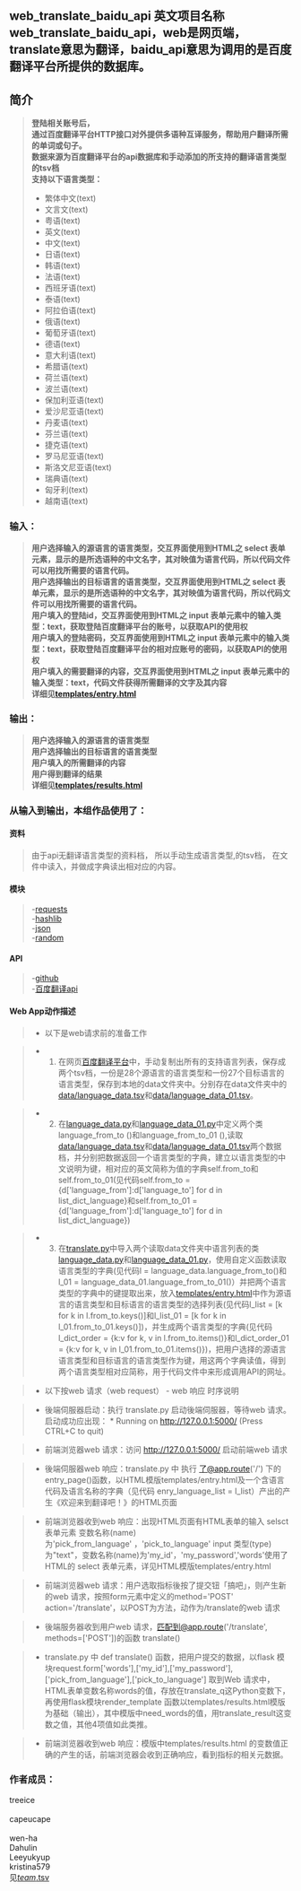 web_translate_baidu_api
英文项目名称web_translate_baidu_api，web是网页端，translate意思为翻译，baidu_api意思为调用的是百度翻译平台所提供的数据库。
-------------

		
## 简介 
> **登陆相关账号后，**</br>
> **通过百度翻译平台HTTP接口对外提供多语种互译服务，帮助用户翻译所需的单词或句子。**</br>
> **数据来源为百度翻译平台的api数据库和手动添加的所支持的翻译语言类型的tsv档**</br>
> **支持以下语言类型：**</br>
> - 繁体中文(text)
> - 文言文(text)
> - 粤语(text)
> - 英文(text)
> - 中文(text)
> - 日语(text)
> - 韩语(text)
> - 法语(text)
> - 西班牙语(text)
> - 泰语(text)
> - 阿拉伯语(text)
> - 俄语(text)
> - 葡萄牙语(text)
> - 德语(text)
> - 意大利语(text)
> - 希腊语(text)
> - 荷兰语(text)
> - 波兰语(text)
> - 保加利亚语(text)
> - 爱沙尼亚语(text)
> - 丹麦语(text)
> - 芬兰语(text)
> - 捷克语(text)
> - 罗马尼亚语(text)
> - 斯洛文尼亚语(text)
> - 瑞典语(text)
> - 匈牙利(text)
> - 越南语(text)


### 输入：
> **用户选择输入的源语言的语言类型，交互界面使用到HTML之 select 表单元素，显示的是所选语种的中文名字，其对映值为语言代码，所以代码文件可以用找所需要的语言代码。**</br>
> **用户选择输出的目标语言的语言类型，交互界面使用到HTML之 select 表单元素，显示的是所选语种的中文名字，其对映值为语言代码，所以代码文件可以用找所需要的语言代码。**</br>
> **用户填入的登陆id，交互界面使用到HTML之 input 表单元素中的输入类型：text，获取登陆百度翻译平台的账号，以获取API的使用权**</br>
> **用户填入的登陆密码，交互界面使用到HTML之 input 表单元素中的输入类型：text，获取登陆百度翻译平台的相对应账号的密码，以获取API的使用权**</br>
> **用户填入的需要翻译的内容，交互界面使用到HTML之 input 表单元素中的输入类型：text，代码文件获得所需翻译的文字及其内容**</br>
> **详细见[templates/entry.html](https://github.com/treeice/nfu_newmedia_python/blob/master/web_translate_baidu_api/templates/entry.html)**</br>




### 输出：
> **用户选择输入的源语言的语言类型**</br>
> **用户选择输出的目标语言的语言类型**</br>
> **用户填入的所需翻译的内容**</br>
> **用户得到翻译的结果**</br>
> **详细见[templates/results.html](https://github.com/treeice/nfu_newmedia_python/blob/master/web_translate_baidu_api/templates/results.html)**</br> 


### 从输入到输出，本组作品使用了：
#### 资料
> 由于api无翻译语言类型的资料档，
所以手动生成语言类型,的tsv档，
在文件中读入，并做成字典读出相对应的内容。





#### 模块
> -[requests](http://www.python-requests.org/en/master/)</br>
> -[hashlib](https://docs.python.org/2/library/hashlib.html)</br>
> -[json](http://www.runoob.com/json/json-tutorial.html)</br>
> -[random](http://www.runoob.com/python/func-number-random.html)
#### API
> -[github](https://api.github.com/)</br>
> -[百度翻译api](http://api.fanyi.baidu.com/api/trans/product/apidoc)

#### Web App动作描述

> - 以下是web请求前的准备工作

> - 1. 在网页[百度翻译平台](http://api.fanyi.baidu.com/api/trans/product/apidoc)中，手动复制出所有的支持语言列表，保存成两个tsv档，一份是28个源语言的语言类型和一份27个目标语言的语言类型，保存到本地的data文件夹中。分别存在data文件夹中的[data/language_data.tsv](https://github.com/treeice/nfu_newmedia_python/blob/master/web_translate_baidu_api/data/language_data.tsv)和[data/language_data_01.tsv](https://github.com/treeice/nfu_newmedia_python/blob/master/web_translate_baidu_api/data/language_data_01.ts)。

> - 2. 在[language_data.py](https://github.com/treeice/nfu_newmedia_python/blob/master/web_translate_baidu_api/language_data.py)和[language_data_01.py](https://github.com/treeice/nfu_newmedia_python/blob/master/web_translate_baidu_api/language_data_01.py)中定义两个类language_from_to ()和language_from_to_01 (),读取[data/language_data.tsv](https://github.com/treeice/nfu_newmedia_python/blob/master/web_translate_baidu_api/data/language_data.tsv)和[data/language_data_01.tsv](https://github.com/treeice/nfu_newmedia_python/blob/master/web_translate_baidu_api/data/language_data_01.tsv)两个数据档，并分别把数据返回一个语言类型的字典，建立以语言类型的中文说明为键，相对应的英文简称为值的字典self.from_to和self.from_to_01(见代码self.from_to = {d['language_from']:d['language_to'] for d in list_dict_language}和self.from_to_01 = {d['language_from']:d['language_to'] for d in list_dict_language})

> - 3. 在[translate.py](https://github.com/treeice/nfu_newmedia_python/blob/master/web_translate_baidu_api/translate.py)中导入两个读取data文件夹中语言列表的类[language_data.py](https://github.com/treeice/nfu_newmedia_python/blob/master/web_translate_baidu_api/language_data.py)和[language_data_01.py](https://github.com/treeice/nfu_newmedia_python/blob/master/web_translate_baidu_api/language_data_01.py)，使用自定义函数读取语言类型的字典(见代码l = language_data.language_from_to()和l_01 = language_data_01.language_from_to_01()）并把两个语言类型的字典中的键提取出来，放入[templates/entry.html](https://github.com/treeice/nfu_newmedia_python/blob/master/web_translate_baidu_api/templates/entry.html)中作为源语言的语言类型和目标语言的语言类型的选择列表(见代码l_list = [k for k in l.from_to.keys()]和l_list_01 = [k for k in l_01.from_to_01.keys()])，并生成两个语言类型的字典(见代码l_dict_order = {k:v for k, v in l.from_to.items()}和l_dict_order_01 = {k:v for k, v in l_01.from_to_01.items()})，把用户选择的源语言语言类型和目标语言的语言类型作为键，用这两个字典读值，得到两个语言类型相对应简称，用于代码文件中来形成调用API的网址。

> - 以下按web 请求（web request） - web 响应 时序说明

> - 後端伺服器启动：执行 translate.py 启动後端伺服器，等待web 请求。启动成功应出现： * Running on http://127.0.0.1:5000/ (Press CTRL+C to quit)

> - 前端浏览器web 请求：访问 http://127.0.0.1:5000/ 启动前端web 请求

> - 後端伺服器web 响应：translate.py 中 执行 了@app.route('/') 下的 entry_page()函数，以HTML模版templates/entry.html及一个含语言代码及语言名称的字典（见代码 enry_language_list  = l_list）产出的产生《欢迎来到翻译吧！》的HTML页面

> - 前端浏览器收到web 响应：出现HTML页面有HTML表单的输入 selsct 表单元素 变数名称(name)为'pick_from_language' ，'pick_to_language'  input 类型(type) 为"text"，变数名称(name)为'my_id'，'my_password','words'使用了HTML的 select 表单元素，详见HTML模版templates/entry.html

> - 前端浏览器web 请求：用户选取指标後按了提交钮「搞吧」，则产生新的web 请求，按照form元素中定义的method='POST' action='/translate'，以POST为方法，动作为/translate的web 请求

> - 後端服务器收到用户web 请求，匹配到@app.route('/translate', methods=['POST'])的函数 translate()

> - translate.py 中 def translate() 函数，把用户提交的数据，以flask 模块request.form['words'],['my_id'],['my_password'],['pick_from_language'],['pick_to_language']	取到Web 请求中，HTML表单变数名称words的值，存放在translate_q这Python变数下，再使用flask模块render_template 函数以templates/results.html模版为基础（输出），其中模版中need_words的值，用translate_result这变数之值，其他4项值如此类推。

> - 前端浏览器收到web 响应：模版中templates/results.html 的变数值正确的产生的话，前端浏览器会收到正确响应，看到指标的相关元数据。

### 作者成员：
treeice</br>	
capeucape</br>	
wen-ha</br>
Dahulin</br>
Leeyukyup</br>
kristina579</br>
见[_team_.tsv](https://github.com/treeice/nfu_newmedia_python/blob/master/web_translate_baidu_api/_team_/_team_.tsv)

	
